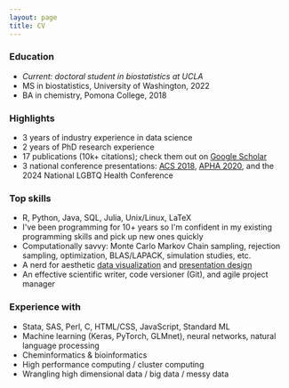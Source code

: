 ```yaml
---
layout: page
title: CV
---
```


### Education

- *Current: doctoral student in biostatistics at UCLA*
- MS in biostatistics, University of Washington, 2022
- BA in chemistry, Pomona College, 2018

### Highlights

- 3 years of industry experience in data science
- 2 years of PhD research experience
- 17 publications (10k+ citations); check them out on [Google Scholar](https://scholar.google.com/citations?user=JWr9T7AAAAAJ&hl)
- 3 national conference presentations: [ACS 2018](https://www.morressier.com/o/event/5fc63fa103137aa5257ba0c8/article/5fc640832d78d1fec4648e03), [APHA 2020](https://apha.confex.com/apha/2020/meetingapp.cgi/Paper/482250), and the 2024 National LGBTQ Health Conference

### Top skills

- R, Python, Java, SQL, Julia, Unix/Linux, LaTeX
- I've been programming for 10+ years so I'm confident in my existing programming skills and pick up new ones quickly
- Computationally savvy: Monte Carlo Markov Chain sampling, rejection sampling, optimization, BLAS/LAPACK, simulation studies, etc.
- A nerd for aesthetic [data visualization](https://zichen-liu.github.io/viz/) and [presentation design](https://zichen-liu.github.io/slides/)
- An effective scientific writer, code versioner (Git), and agile project manager

### Experience with

- Stata, SAS, Perl, C, HTML/CSS, JavaScript, Standard ML
- Machine learning (Keras, PyTorch, GLMnet), neural networks, natural language processing
- Cheminformatics & bioinformatics
- High performance computing / cluster computing
- Wrangling high dimensional data / big data / messy data